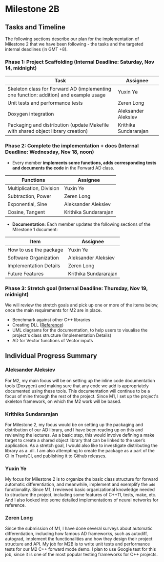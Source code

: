 # Milestone 2B

## Tasks and Timeline

The following sections describe our plan for the implementation of Milestone 2 that we have been following - the tasks and the targeted internal deadlines (in GMT +8).

### Phase 1: Project Scaffolding (Internal Deadline: Saturday, Nov 14, midnight)

Task | Assignee
-----|---------
Skeleton class for Forward AD (implementing one function: addition) and example usage | Yuxin Ye
Unit tests and performance tests | Zeren Long
Doxygen integration | Aleksander Aleksiev
Packaging and distribution (update Makefile with shared object library creation) | Krithika Sundararajan

### Phase 2: Complete the implementation + docs (Internal Deadline: Wednesday, Nov 18, noon)
* Every member __implements some functions, adds corresponding tests and documents the code__ in the Forward AD class.

Functions | Assignee
----------|---------
Multiplication, Division | Yuxin Ye
Subtraction, Power | Zeren Long
Exponential, Sine | Aleksander Aleksiev
Cosine, Tangent | Krithika Sundararajan

* __Documentation:__ Each member updates the following sections of the Milestone 1 document:

Item | Assignee
-----|---------
How to use the package | Yuxin Ye
Software Organization | Aleksander Aleksiev
Implementation Details | Zeren Long
Future Features | Krithika Sundararajan


### Phase 3: Stretch goal (Internal Deadline: Thursday, Nov 19, midnight)

We will review the stretch goals and pick up one or more of the items below, once the main requirements for M2 are in place.
* Benchmark against other C++ libraries
* Creating DLL ([Reference](https://stackoverflow.com/questions/16693273/how-do-i-create-a-library))
* UML diagrams for the documentation, to help users to visualise the project's class structure (Implementation Details)
* AD for Vector functions of Vector inputs

## Individual Progress Summary

### Aleksander Aleksiev
For M2, my main focus will be on setting up the inline code documentation tools (Doxygen) and making sure that any code we add is appropriately documented using these tools. This documentation will continue to be a focus of mine through the rest of the project. Since M1, I set up the project's skeleton framework, on which the M2 work will be based.

### Krithika Sundararajan
For Milestone 2, my focus would be on setting up the packaging and distribution of our AD library, and I have been reading up on this and reviewing the lectures. As a basic step, this would involve defining a make target to create a shared object library that can be linked to the user’s application. As a stretch goal, I would also like to investigate distributing the library as a .dll. I am also attempting to create the package as a part of the CI in TravisCI, and publishing it to Github releases.

### Yuxin Ye
My focus for Milestone 2 is to organize the basic class structure for forward automatic differentiation, and meanwhile, implement and exemplify the `add` functionality. Since M1, I reviewed basic organizational knowledge needed to structure the project, including some features of C++11, tests, make, etc. And I also looked into some detailed implementations of neural networks for reference.

### Zeren Long
Since the submission of M1, I have done several surveys about automatic differentiation, including how famous AD frameworks, such as autodiff, autograd, implement the functionalities and how they design their project structure and API. My job for M2B is to write unit tests and performance tests for our M2 C++ forward mode demo. I plan to use Google test for this job, since it is one of the most popular testing frameworks for C++ projects.

